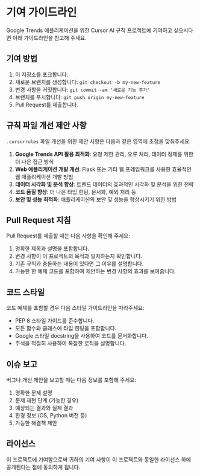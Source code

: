 # 기여 가이드라인

Google Trends 애플리케이션을 위한 Cursor AI 규칙 프로젝트에 기여하고 싶으시다면 아래 가이드라인을 참고해 주세요.

## 기여 방법

1. 이 저장소를 포크합니다.
2. 새로운 브랜치를 생성합니다: `git checkout -b my-new-feature`
3. 변경 사항을 커밋합니다: `git commit -am '새로운 기능 추가'`
4. 브랜치를 푸시합니다: `git push origin my-new-feature`
5. Pull Request를 제출합니다.

## 규칙 파일 개선 제안 사항

`.cursorrules` 파일 개선을 위한 제안 사항은 다음과 같은 영역에 초점을 맞춰주세요:

1. **Google Trends API 활용 최적화**: 요청 제한 관리, 오류 처리, 데이터 정제를 위한 더 나은 접근 방식
2. **Web 애플리케이션 개발 개선**: Flask 또는 기타 웹 프레임워크를 사용한 효율적인 웹 애플리케이션 개발 방법
3. **데이터 시각화 및 분석 향상**: 트렌드 데이터의 효과적인 시각화 및 분석을 위한 전략
4. **코드 품질 향상**: 더 나은 타입 힌팅, 문서화, 예외 처리 등
5. **보안 및 성능 최적화**: 애플리케이션의 보안 및 성능을 향상시키기 위한 방법

## Pull Request 지침

Pull Request를 제출할 때는 다음 사항을 확인해 주세요:

1. 명확한 제목과 설명을 포함합니다.
2. 변경 사항이 이 프로젝트의 목적과 일치하는지 확인합니다.
3. 기존 규칙과 충돌하는 내용이 있다면 그 이유를 설명합니다.
4. 가능한 한 예제 코드를 포함하여 제안하는 변경 사항의 효과를 보여줍니다.

## 코드 스타일

코드 예제를 포함할 경우 다음 스타일 가이드라인을 따라주세요:

- PEP 8 스타일 가이드를 준수합니다.
- 모든 함수와 클래스에 타입 힌팅을 포함합니다.
- Google 스타일 docstring을 사용하여 코드를 문서화합니다.
- 주석을 적절히 사용하여 복잡한 로직을 설명합니다.

## 이슈 보고

버그나 개선 제안을 보고할 때는 다음 정보를 포함해 주세요:

1. 명확한 문제 설명
2. 문제 재현 단계 (가능한 경우)
3. 예상되는 결과와 실제 결과
4. 환경 정보 (OS, Python 버전 등)
5. 가능한 해결책 제안

## 라이선스

이 프로젝트에 기여함으로써 귀하의 기여 사항이 이 프로젝트와 동일한 라이선스 하에 공개된다는 점에 동의하게 됩니다.
